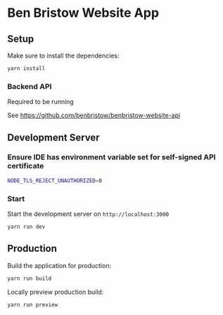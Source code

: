 # Ben Bristow Website App

## Setup

Make sure to install the dependencies:

```bash
yarn install
```

### Backend API

Required to be running

See https://github.com/benbristow/benbristow-website-api

## Development Server

### Ensure IDE has environment variable set for self-signed API certificate

```sh
NODE_TLS_REJECT_UNAUTHORIZED=0
```

### Start
Start the development server on `http://localhost:3000`

```bash
yarn run dev
```

## Production

Build the application for production:

```bash
yarn run build
```

Locally preview production build:

```bash
yarn run preview
```
